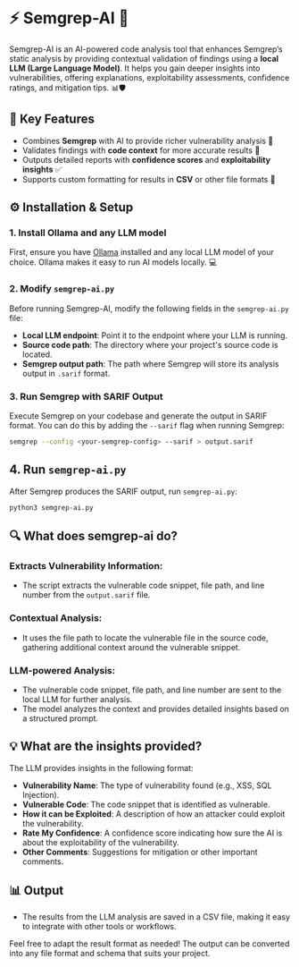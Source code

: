 # ⚡️ Semgrep-AI 🚀

Semgrep-AI is an AI-powered code analysis tool that enhances Semgrep’s static analysis by providing contextual validation of findings using a **local LLM (Large Language Model)**. It helps you gain deeper insights into vulnerabilities, offering explanations, exploitability assessments, confidence ratings, and mitigation tips. 📊🛡️

## 🌟 Key Features

- Combines **Semgrep** with AI to provide richer vulnerability analysis 🧠
- Validates findings with **code context** for more accurate results 📂
- Outputs detailed reports with **confidence scores** and **exploitability insights** ✅
- Supports custom formatting for results in **CSV** or other file formats 📝

## ⚙️ Installation & Setup

### 1. Install Ollama and any LLM model

First, ensure you have [Ollama](https://ollama.ai/) installed and any local LLM model of your choice. Ollama makes it easy to run AI models locally. 💻

### 2. Modify `semgrep-ai.py`

Before running Semgrep-AI, modify the following fields in the `semgrep-ai.py` file:

- **Local LLM endpoint**: Point it to the endpoint where your LLM is running.
- **Source code path**: The directory where your project's source code is located.
- **Semgrep output path**: The path where Semgrep will store its analysis output in `.sarif` format.

### 3. Run Semgrep with SARIF Output

Execute Semgrep on your codebase and generate the output in SARIF format. You can do this by adding the `--sarif` flag when running Semgrep:

```bash
semgrep --config <your-semgrep-config> --sarif > output.sarif
```

## 4. Run `semgrep-ai.py`

After Semgrep produces the SARIF output, run `semgrep-ai.py`:

```
python3 semgrep-ai.py
```

## 🔍 What does semgrep-ai do?

### Extracts Vulnerability Information:
- The script extracts the vulnerable code snippet, file path, and line number from the `output.sarif` file.

### Contextual Analysis:
- It uses the file path to locate the vulnerable file in the source code, gathering additional context around the vulnerable snippet.

### LLM-powered Analysis:
- The vulnerable code snippet, file path, and line number are sent to the local LLM for further analysis.
- The model analyzes the context and provides detailed insights based on a structured prompt.

## 💡 What are the insights provided?

The LLM provides insights in the following format:

- **Vulnerability Name**: The type of vulnerability found (e.g., XSS, SQL Injection).
- **Vulnerable Code**: The code snippet that is identified as vulnerable.
- **How it can be Exploited**: A description of how an attacker could exploit the vulnerability.
- **Rate My Confidence**: A confidence score indicating how sure the AI is about the exploitability of the vulnerability.
- **Other Comments**: Suggestions for mitigation or other important comments.

## 📊 Output

- The results from the LLM analysis are saved in a CSV file, making it easy to integrate with other tools or workflows. 


Feel free to adapt the result format as needed! The output can be converted into any file format and schema that suits your project.

